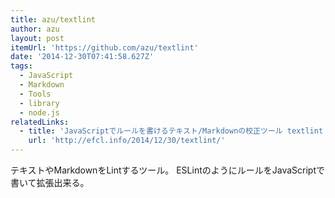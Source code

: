 ```yaml
---
title: azu/textlint
author: azu
layout: post
itemUrl: 'https://github.com/azu/textlint'
date: '2014-12-30T07:41:58.627Z'
tags:
  - JavaScript
  - Markdown
  - Tools
  - library
  - node.js
relatedLinks:
  - title: 'JavaScriptでルールを書けるテキスト/Markdownの校正ツール textlint を作った | Web Scratch'
    url: 'http://efcl.info/2014/12/30/textlint/'
---
```

テキストやMarkdownをLintするツール。
ESLintのようにルールをJavaScriptで書いて拡張出来る。
